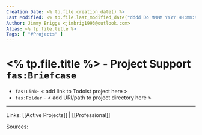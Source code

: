 ```yaml
---
Creation Date: <% tp.file.creation_date() %>
Last Modified: <% tp.file.last_modified_date("dddd Do MMMM YYYY HH:mm:ss") %>
Author: Jimmy Briggs <jimbrig1993@outlook.com>
Alias: <% tp.file.title %>
Tags: [ "#Projects" ]
---
```


# <% tp.file.title %> - Project Support `fas:Briefcase`

- `fas:Link`- < add link to Todoist project here >
- `fas:Folder` - < add URI/path to project directory here >

***

Links: [[Active Projects]] | [[Professional]]

Sources: